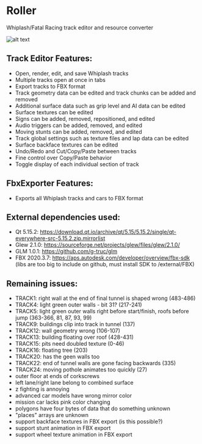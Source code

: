 # Roller
Whiplash/Fatal Racing track editor and resource converter

![alt text](https://github.com/Zizin13/Roller/blob/master/TrackEditor/images/screenshot.png)

## Track Editor Features: 
* Open, render, edit, and save Whiplash tracks
* Multiple tracks open at once in tabs
* Export tracks to FBX format
* Track geometry data can be edited and track chunks can be added and removed
* Additional surface data such as grip level and AI data can be edited
* Surface textures can be edited
* Signs can be added, removed, repositioned, and edited
* Audio triggers can be added, removed, and edited
* Moving stunts can be added, removed, and edited
* Track global settings such as texture files and lap data can be edited
* Surface backface textures can be edited
* Undo/Redo and Cut/Copy/Paste between tracks
* Fine control over Copy/Paste behavior
* Toggle display of each individual section of track

## FbxExporter Features:
* Exports all Whiplash tracks and cars to FBX format

## External dependencies used:
* Qt 5.15.2: https://download.qt.io/archive/qt/5.15/5.15.2/single/qt-everywhere-src-5.15.2.zip.mirrorlist
* Glew 2.1.0: https://sourceforge.net/projects/glew/files/glew/2.1.0/
* GLM 1.0.1: https://github.com/g-truc/glm
* FBX 2020.3.7: https://aps.autodesk.com/developer/overview/fbx-sdk (libs are too big to include on github, must install SDK to /external/FBX)

## Remaining issues:
- TRACK1: right wall at the end of final tunnel is shaped wrong (483-486)
- TRACK4: light green outer walls - bit 31? (217-241)
- TRACK5: light green outer walls right before start/finish, roofs before jump (363-366, 81, 87, 93, 99)
- TRACK9: buildings clip into track in tunnel (137)
- TRACK12: wall geometry wrong (106-107)
- TRACK13: building floating over roof (428-431)
- TRACK15: pits need doubled texture (0-46)
- TRACK16: floating tree (203)
- TRACK20: has the geen walls too
- TRACK22: end of tunnel walls are gone facing backwards (335)
- TRACK24: moving pothole animates too quickly (27)
- outer floor at ends of corkscrews
- left lane/right lane belong to combined surface
- z fighting is annoying
- advanced car models have wrong mirror color
- mission car lacks pink color changing
- polygons have four bytes of data that do something unknown
- "places" arrays are unknown
- support backface textures in FBX export (is this possible?)
- support stunt animation in FBX export
- support wheel texture animation in FBX export
